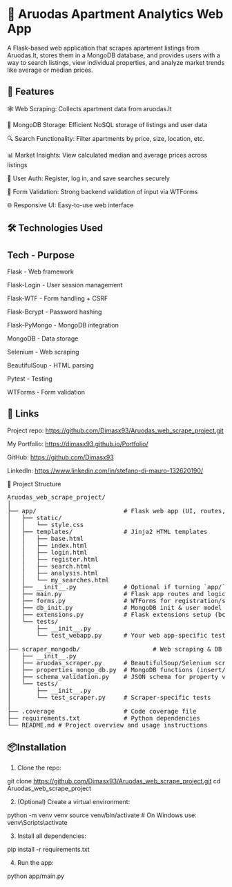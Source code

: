 # 🏡 Aruodas Apartment Analytics Web App


A Flask-based web application that scrapes apartment listings from Aruodas.lt, stores them in a MongoDB database, and provides users with a way to search listings, view individual properties, and analyze market trends like average or median prices.
 

## 🚀 Features

🕸️ Web Scraping: Collects apartment data from aruodas.lt

🧾 MongoDB Storage: Efficient NoSQL storage of listings and user data

🔍 Search Functionality: Filter apartments by price, size, location, etc.

📊 Market Insights: View calculated median and average prices across listings

🔐 User Auth: Register, log in, and save searches securely

🧠 Form Validation: Strong backend validation of input via WTForms

🌐 Responsive UI: Easy-to-use web interface


## 🛠️ Technologies Used

## Tech	- Purpose

Flask -	Web framework

Flask-Login	- User session management

Flask-WTF	- Form handling + CSRF

Flask-Bcrypt	- Password hashing

Flask-PyMongo	- MongoDB integration

MongoDB	- Data storage

Selenium	- Web scraping

BeautifulSoup	- HTML parsing

Pytest	- Testing

WTForms	- Form validation


## 🔗 Links
Project repo: https://github.com/Dimasx93/Aruodas_web_scrape_project.git

My Portfolio: https://dimasx93.github.io/Portfolio/

GitHub: https://github.com/Dimasx93

LinkedIn: https://www.linkedin.com/in/stefano-di-mauro-132620190/

📂 Project Structure

<pre>Aruodas_web_scrape_project/
│
├── app/                        # Flask web app (UI, routes, forms)
│   ├── static/
│   │   └── style.css
│   ├── templates/              # Jinja2 HTML templates
│   │   ├── base.html
│   │   ├── index.html
│   │   ├── login.html
│   │   ├── register.html
│   │   ├── search.html
│   │   ├── analysis.html
│   │   └── my_searches.html
│   ├── __init__.py             # Optional if turning `app/` into a package
│   ├── main.py                 # Flask app routes and logic
│   ├── forms.py                # WTForms for registration/search
│   ├── db_init.py              # MongoDB init & user model
│   ├── extensions.py           # Flask extensions setup (bcrypt, login_manager, csrf, etc.)
│   └── tests/
│       ├── __init__.py
│       └── test_webapp.py      # Your web app-specific tests
│
├── scraper_mongodb/                    # Web scraping & DB logic
│   ├── __init__.py
│   ├── aruodas_scraper.py      # BeautifulSoup/Selenium scraper for aruodas.lt
│   ├── properties_mongo_db.py  # MongoDB functions (insert/find properties)
│   ├── schema_validation.py    # JSON schema for property validation
│   └── tests/
│       ├── __init__.py
│       └── test_scraper.py     # Scraper-specific tests
│
├── .coverage                   # Code coverage file
├── requirements.txt            # Python dependencies
└── README.md # Project overview and usage instructions </pre>
 
## 📦Installation

1. Clone the repo:

git clone https://github.com/Dimasx93/Aruodas_web_scrape_project.git
cd Aruodas_web_scrape_project

2. (Optional) Create a virtual environment:

python -m venv venv
source venv/bin/activate  # On Windows use: venv\Scripts\activate

3. Install all dependencies:

pip install -r requirements.txt

4. Run the app:

python app/main.py

